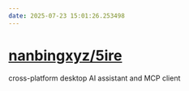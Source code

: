 ```yaml
---
date: 2025-07-23 15:01:26.253498
---
```


# [nanbingxyz/5ire](https://github.com/nanbingxyz/5ire)

cross-platform desktop AI assistant and MCP client
